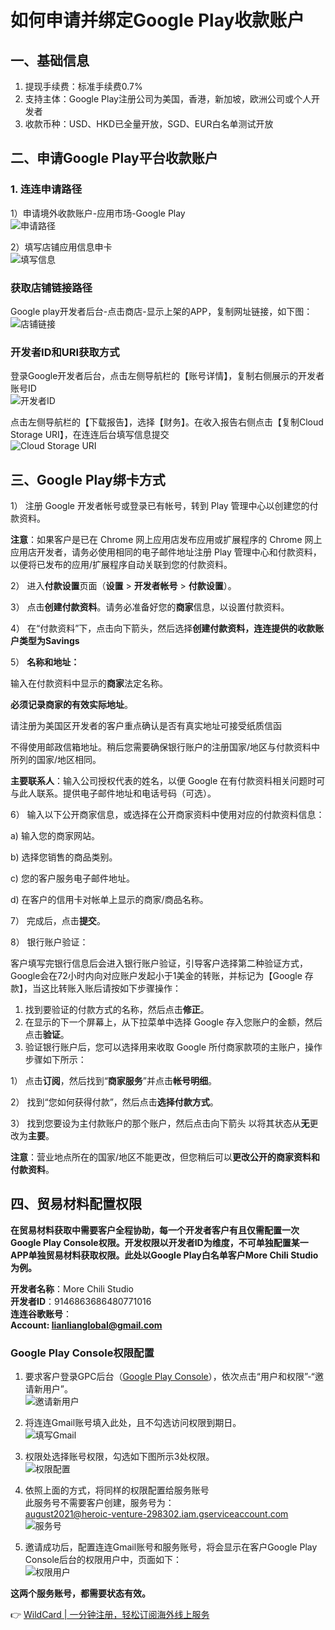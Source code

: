# 如何申请并绑定Google Play收款账户

## 一、基础信息

1. 提现手续费：标准手续费0.7%
2. 支持主体：Google Play注册公司为美国，香港，新加坡，欧洲公司或个人开发者
3. 收款币种：USD、HKD已全量开放，SGD、EUR白名单测试开放

## 二、申请Google Play平台收款账户

### 1. 连连申请路径

1）申请境外收款账户-应用市场-Google Play  
![申请路径]()

2）填写店铺应用信息申卡  
![填写信息]()

### 获取店铺链接路径

Google play开发者后台-点击商店-显示上架的APP，复制网址链接，如下图：  
![店铺链接]()

### 开发者ID和URI获取方式

登录Google开发者后台，点击左侧导航栏的【账号详情】，复制右侧展示的开发者账号ID  
![开发者ID]()

点击左侧导航栏的【下载报告】，选择【财务】。在收入报告右侧点击【复制Cloud Storage URI】，在连连后台填写信息提交  
![Cloud Storage URI]()

## 三、Google Play绑卡方式

1） 注册 Google 开发者帐号或登录已有帐号，转到 Play 管理中心以创建您的付款资料。

**注意**：如果客户是已在 Chrome 网上应用店发布应用或扩展程序的 Chrome 网上应用店开发者，请务必使用相同的电子邮件地址注册 Play 管理中心和付款资料，以便将已发布的应用/扩展程序自动关联到您的付款资料。

2） 进入**付款设置**页面（**设置** > **开发者帐号** > **付款设置**）。

3） 点击**创建付款资料**。请务必准备好您的**商家**信息，以设置付款资料。

4） 在“付款资料”下，点击向下箭头，然后选择**创建付款资料，连连提供的收款账户类型为Savings**

5） **名称和地址：**

输入在付款资料中显示的**商家**法定名称。

**必须记录商家的有效实际地址**。

请注册为美国区开发者的客户重点确认是否有真实地址可接受纸质信函

不得使用邮政信箱地址。稍后您需要确保银行账户的注册国家/地区与付款资料中所列的国家/地区相同。

**主要联系人**：输入公司授权代表的姓名，以便 Google 在有付款资料相关问题时可与此人联系。提供电子邮件地址和电话号码（可选）。

6） 输入以下公开商家信息，或选择在公开商家资料中使用对应的付款资料信息：

a) 输入您的商家网站。

b) 选择您销售的商品类别。

c) 您的客户服务电子邮件地址。

d) 在客户的信用卡对帐单上显示的商家/商品名称。

7） 完成后，点击**提交**。

8） 银行账户验证：

客户填写完银行信息后会进入银行账户验证，引导客户选择第二种验证方式，Google会在72小时内向对应账户发起小于1美金的转账，并标记为【Google 存款】，当这比转账入账后请按如下步骤操作：

1. 找到要验证的付款方式的名称，然后点击**修正**。
2. 在显示的下一个屏幕上，从下拉菜单中选择 Google 存入您账户的金额，然后点击**验证**。
3. 验证银行账户后，您可以选择用来收取 Google 所付商家款项的主账户，操作步骤如下所示：

1） 点击**订阅**，然后找到“**商家服务**”并点击**帐号明细**。

2） 找到“您如何获得付款”，然后点击**选择付款方式**。

3） 找到您要设为主付款账户的那个账户，然后点击向下箭头 以将其状态从**无**更改为**主要**。

**注意**：营业地点所在的国家/地区不能更改，但您稍后可以**更改公开的商家资料和付款资料**。

## 四、贸易材料配置权限

**在贸易材料获取中需要客户全程协助，每一个开发者客户有且仅需配置一次Google Play Console权限。开发权限以开发者ID为维度，不可单独配置某一APP单独贸易材料获取权限。此处以Google Play白名单客户More Chili Studio为例。**

**开发者名称**：More Chili Studio  
**开发者ID**：9146863686480771016  
**连连谷歌账号**：  
**Account: lianlianglobal@gmail.com**

### Google Play Console权限配置

1. 要求客户登录GPC后台（[Google Play Console](https://bbtdd.com/WildCard)），依次点击“用户和权限”-“邀请新用户”。  
![邀请新用户]()

2. 将连连Gmail账号填入此处，且不勾选访问权限到期日。  
![填写Gmail]()

3. 权限处选择账号权限，勾选如下图所示3处权限。  
![权限配置]()

4. 依照上面的方式，将同样的权限配置给服务账号  
此服务号不需要客户创建，服务号为：  
august2021@heroic-venture-298302.iam.gserviceaccount.com  
![服务号]()

5. 邀请成功后，配置连连Gmail账号和服务账号，将会显示在客户Google Play Console后台的权限用户中，页面如下：  
![权限用户]()

**这两个服务账号，都需要状态有效。**

👉 [WildCard | 一分钟注册，轻松订阅海外线上服务](https://bbtdd.com/WildCard)